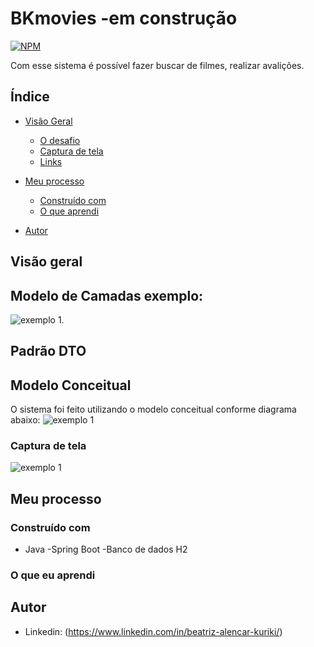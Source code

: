 # BKmovies -em construção


[![NPM](https://img.shields.io/npm/l/react)](https://github.com/BeatrizKuriki/BKmovies/blob/main/LICENSE)

Com esse sistema é possível fazer buscar de filmes, realizar avalições. 
## Índice

- [Visão Geral](#visão-geral)
  - [O desafio](#the-challenge)
  - [Captura de tela](#captura-de-tela)
  - [Links](#links)
- [Meu processo](#meu-processo)
  - [Construído com](#construído-com)
  - [O que aprendi](#o-que-aprendi)
  
- [Autor](#autor)


## Visão geral


## Modelo de Camadas exemplo: 
![exemplo 1]().

## Padrão DTO


## Modelo Conceitual
O sistema foi feito utilizando o modelo conceitual conforme diagrama abaixo:
![exemplo 1]()


### Captura de tela

![exemplo 1]()



## Meu processo




### Construído com

- Java 
-Spring Boot
-Banco de dados H2


### O que eu aprendi






## Autor


- Linkedin: (https://www.linkedin.com/in/beatriz-alencar-kuriki/)


